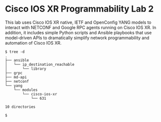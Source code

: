 # Cisco IOS XR Programmability Lab 2
This lab uses Cisco IOS XR native, IETF and OpenConfig YANG models to interact with NETCONF and Google RPC agents running on Cisco IOS XR.  In addition, it includes simple Python scripts and Ansible playbooks that use model-driven APIs to dramatically simplify network programmability and automation of Cisco IOS XR.
```
$ tree -d
.
├── ansible
│   └── ip_destination_reachable
│       └── library
├── grpc
├── md-api
├── netconf
└── yang
    └── modules
        └── cisco-ios-xr
            └── 631

10 directories

$
```
